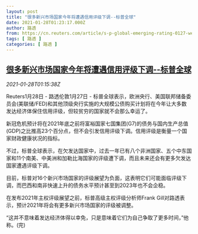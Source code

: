 ```yaml
---
layout: post
title: "很多新兴市场国家今年将遭遇信用评级下调--标普全球"
date: 2021-01-28T01:23:17.000Z
author: 路透
from: https://cn.reuters.com/article/s-p-global-emerging-rating-0127-wedn-idCNKBS29X04R
tags: [ 路透 ]
categories: [ 路透 ]
---
```

<!--1611796997000-->
[很多新兴市场国家今年将遭遇信用评级下调--标普全球](https://cn.reuters.com/article/s-p-global-emerging-rating-0127-wedn-idCNKBS29X04R)
------

<div>
<div><i>2021-01-28T01:15:38Z</i></div><p>Reuters1月28日 - 路透伦敦1月27日 - 标普全球表示，欧洲央行、美国联邦储备委员会(美联储/FED)和其他顶级央行实施的大规模公债购买计划将在今年让大多数发达经济体保住信用评级，但较贫穷的国家就不会那么幸运了。</p><p>新冠危机预计将在2021年底之前将富裕国家七国集团(G7)的债务与国内生产总值(GDP)之比推高23个百分点，但不会引发信用评级下调。信用评级是衡量一个国家财政健康状况的指标。</p><p>不过，标普全球表示，在欠发达国家中，过去一年已有八个非洲国家、五个中东国家和11个南美、中美洲和加勒比海国家的评级遭下调，而且未来还会有更多欠发达国家遭遇评级下调。</p><p>目前，标普对16个新兴市场国家的评级展望为负面，这表明它们可能面临评级下调，而巴西和南非快速上升的债务水平预计甚至到2023年也不会企稳。</p><p>在发布2021年主权评级展望之前，标普高级主权评级分析师Frank Gill对路透表示，预计2021年将会有更多新兴市场国家的评级被调整。</p><p>“这并不意味着发达经济体得以幸免，只是意味着它们为自己争取了更多时间，”他称。(完)</p>
</div>
